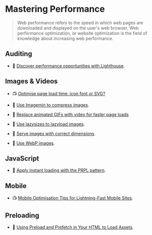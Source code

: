 # Mastering Performance

> Web performance refers to the speed in which web pages are downloaded and displayed on the user's web browser. Web performance optimization, or website optimization is the field of knowledge about increasing web performance.

## Auditing

- 📖 [Discover performance opportunities with Lighthouse](https://web.dev/fast/discover-performance-opportunities-with-lighthouse).

## Images & Videos

- 📺 [Optimise page load time: icon font or SVG?](https://www.youtube.com/watch?v=gdL7XWlFJ9c)

- 📖 [Use Imagemin to compress images](https://web.dev/fast/use-imagemin-to-compress-images).

- 📖 [Replace animated GIFs with video for faster page loads](https://web.dev/fast/replace-gifs-with-videos)

- 📖 [Use lazysizes to lazyload images](https://web.dev/fast/use-lazysizes-to-lazyload-images).

- 📖 [Serve images with correct dimensions](https://web.dev/fast/serve-images-with-correct-dimensions).

- 📖 [Use WebP images](https://web.dev/fast/serve-images-webp).

## JavaScript

- 📖 [Apply instant loading with the PRPL pattern](https://web.dev/fast/apply-instant-loading-with-prpl).

## Mobile

- 📺 [Mobile Optimisation Tips for Lightning-Fast Mobile Sites](https://www.youtube.com/watch?v=9TYKhUeOnfg).

## Preloading

- 📖 [Using Preload and Prefetch in Your HTML to Load Assets](https://alligator.io/html/preload-prefetch/).
